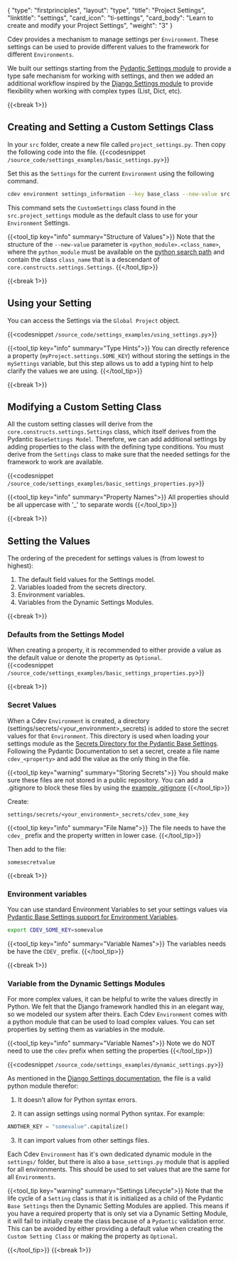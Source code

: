 {
    "type": "firstprinciples",
    "layout": "type",
    "title": "Project Settings",
    "linktitle": "settings",
    "card_icon": "ti-settings",
    "card_body": "Learn to create and modify your Project Settings",
    "weight": "3"
}


Cdev provides a mechanism to manage settings per `Environment`. These settings can be used to provide different values to the framework for different `Environments`.

We built our settings starting from the [Pydantic Settings module](https://pydantic-docs.helpmanual.io/usage/settings/) to provide a type safe mechanism for working with settings, and then we added an additional workflow inspired by the [Django Settings module](https://docs.djangoproject.com/en/4.0/topics/settings/) to provide flexibility when working with complex types (List, Dict, etc). 


{{<break 1>}}
## Creating and Setting a Custom Settings Class
In your `src` folder, create a new file called `project_settings.py`. Then copy the following code into the file.
{{<codesnippet `/source_code/settings_examples/basic_settings.py`>}}

Set this as the `Settings` for the current `Environment` using the following command. 
```bash
cdev environment settings_information --key base_class --new-value src.project_settings.CustomSettings
```

This command sets the `CustomSettings` class found in the `src.project_settings` module as the default class to use for your `Environment` Settings. 

{{<tool_tip key="info" summary="Structure of Values">}}
Note that the structure of the `--new-value` parameter is `<python_module>.<class_name>`, where the `python_module` must be available on the [python search path](https://docs.python.org/3/tutorial/modules.html#the-module-search-path) and contain the class `class_name` that is a descendant of `core.constructs.settings.Settings`.
{{</tool_tip>}}


{{<break 1>}}
## Using your Setting
You can access the Settings via the `Global Project` object.

{{<codesnippet `/source_code/settings_examples/using_settings.py`>}}

{{<tool_tip key="info" summary="Type Hints">}}
You can directly reference a property (`myProject.settings.SOME_KEY`) without storing the settings in the `mySettings` variable, but this step allows us to add a typing hint to help clarify the values we are using.
{{</tool_tip>}}

{{<break 1>}}
## Modifying a Custom Setting Class
All the custom setting classes will derive from the `core.constructs.settings.Settings` class, which itself derives from the Pydantic `BaseSettings Model`. Therefore, we can add additional settings by adding properties to the class with the defining type conditions. You must derive from the `Settings` class to make sure that the needed settings for the framework to work are available. 


{{<codesnippet `/source_code/settings_examples/basic_settings_properties.py`>}}

{{<tool_tip key="info" summary="Property Names">}}
All properties should be all uppercase with '_' to separate words
{{</tool_tip>}}


{{<break 1>}}
## Setting the Values 

The ordering of the precedent for settings values is (from lowest to highest):
1. The default field values for the Settings model.
2. Variables loaded from the secrets directory.
3. Environment variables.
4. Variables from the Dynamic Settings Modules.


{{<break 1>}}
### Defaults from the Settings Model
When creating a property, it is recommended to either provide a value as the default value or denote the property as `Optional`.  
{{<codesnippet `/source_code/settings_examples/basic_settings_properties.py`>}}

{{<break 1>}}
### Secret Values
When a Cdev `Environment` is created, a directory (settings/secrets/<your_environment>_secrets) is added to store the secret values for that `Environment`. This directory is used when loading your settings module as the [Secrets Directory for the Pydantic Base Settings](https://pydantic-docs.helpmanual.io/usage/settings/#secret-support). Following the Pydantic Documentation to set a secret, create a file name `cdev_<property>` and add the value as the only thing in the file.  

{{<tool_tip key="warning" summary="Storing Secrets">}}
You should make sure these files are not stored in a public repository. You can add a .gitignore to block these files by using the [example .gitignore](/docs/examples/git/#gitignore)
{{</tool_tip>}}

Create:
```
settings/secrets/<your_environment>_secrets/cdev_some_key
```
{{<tool_tip key="info" summary="File Name">}}
The file needs to have the `cdev_` prefix and the property written in lower case.
{{</tool_tip>}}

Then add to the file:
```
somesecretvalue
```

{{<break 1>}}
### Environment variables
You can use standard Environment Variables to set your settings values via [Pydantic Base Settings support for Environment Variables](https://pydantic-docs.helpmanual.io/usage/settings/#parsing-environment-variable-values). 

```bash
export CDEV_SOME_KEY=somevalue
```

{{<tool_tip key="info" summary="Variable Names">}}
The variables needs be have the `CDEV_` prefix.
{{</tool_tip>}}


{{<break 1>}}
### Variable from the Dynamic Settings Modules
For more complex values, it can be helpful to write the values directly in Python. We felt that the Django framework handled this in an elegant way, so we modeled our system after theirs. Each Cdev `Environment` comes with a python module that can be used to load complex values. You can set properties by setting them as variables in the module.

{{<tool_tip key="info" summary="Variable Names">}}
Note we do NOT need to use the `cdev` prefix when setting the properties
{{</tool_tip>}}

{{<codesnippet `/source_code/settings_examples/dynamic_settings.py`>}}


As mentioned in the [Django Settings documentation](https://docs.djangoproject.com/en/4.0/topics/settings/#the-basics), the file is a valid python module therefor:
1. It doesn’t allow for Python syntax errors.

2. It can assign settings using normal Python syntax. For example:
```python
ANOTHER_KEY = "somevalue".capitalize()
```

3. It can import values from other settings files.

Each Cdev `Environment` has it's own dedicated dynamic module in the `settings/` folder, but there is also a `base_settings.py` module that is applied for all environments. This should be used to set values that are the same for all `Environments`.


{{<tool_tip key="warning" summary="Settings Lifecycle">}}
Note that the life cycle of a `Setting` class is that it is initialized as a child of the Pydantic `Base Settings` then the Dynamic Setting Modules are applied. This means if you have a required property that is only set via a Dynamic Setting Module, it will fail to initially create the class because of a `Pydantic` validation error. This can be avoided by either providing a default value when creating the `Custom Setting Class` or making the property as `Optional`.

{{</tool_tip>}}
{{<break 1>}}

<!--
## Working In Teams
When working on a project with a team of developers it is wise for each developer to have their own environment during development.  Creating a new environment is as simple as running the following command:
```bash
cdev environment create <name of your environment>
```
After you create your environment you can switch to it by running the following command:
```bash
cdev environment set <name of your environment>
```
Whenever you change environments you need to update your settings by running the following command:
```bash
cdev environment settings_information --key base_class --new-value src.project_settings.CustomSettings
```

{{<tool_tip key="tip" summary="Selecting Environments">}}
At any point you can check what environments are available by running the following command:
```bash
cdev environment ls
```
There will be an arrow pointing to which environment is currently being used if one is set.
{{</tool_tip>}}


-->





